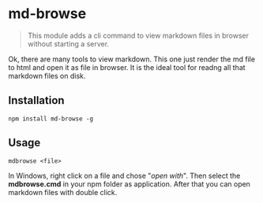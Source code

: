 # md-browse

> This module adds a cli command to view markdown files in browser without starting a server.

Ok, there are many tools to view markdown. 
This one just render the md file to html and open it as file in browser.
It is the ideal tool for readng all that markdown files on disk.


## Installation
    npm install md-browse -g
	
## Usage
    mdbrowse <file>
	
In Windows, right click on a file and chose "_open with_". 
Then select the __mdbrowse.cmd__ in your npm folder as application.
After that you can open markdown files with double click.

	
